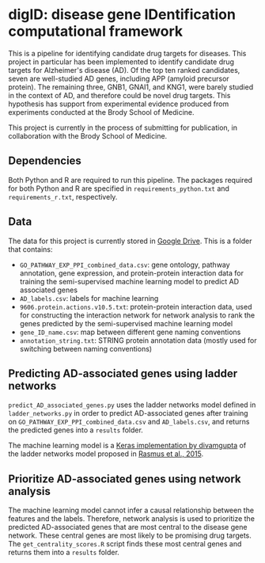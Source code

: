 # digID: disease gene IDentification computational framework

This is a pipeline for identifying candidate drug targets for diseases. This project in particular has been implemented to identify candidate drug targets for Alzheimer's disease (AD). Of the top ten ranked candidates, seven are well-studied AD genes, including APP (amyloid precursor protein). The remaining three, GNB1, GNAI1, and KNG1, were barely studied in the context of AD, and therefore could be novel drug targets. This hypothesis has support from experimental evidence produced from experiments conducted at the Brody School of Medicine.

This project is currently in the process of submitting for publication, in collaboration with the Brody School of Medicine.

## Dependencies
Both Python and R are required to run this pipeline. The packages required for both Python and R are specified in `requirements_python.txt` and `requirements_r.txt`, respectively.

## Data
The data for this project is currently stored in [Google Drive](https://drive.google.com/drive/u/1/folders/1AeBow8IXNZIheAO4w3kvgUhp04bW3kYA). This is a folder that contains:
- `GO_PATHWAY_EXP_PPI_combined_data.csv`: gene ontology, pathway annotation, gene expression, and protein-protein interaction data for training the semi-supervised machine learning model to predict AD associated genes
- `AD_labels.csv`: labels for machine learning
- `9606.protein.actions.v10.5.txt`: protein-protein interaction data, used for constructing the interaction network for network analysis to rank the genes predicted by the semi-supervised machine learning model
- `gene_ID_name.csv`: map between different gene naming conventions
- `annotation_string.txt`: STRING protein annotation data (mostly used for switching between naming conventions)

## Predicting AD-associated genes using ladder networks
`predict_AD_associated_genes.py` uses the ladder networks model defined in `ladder_networks.py` in order to predict AD-associated genes after training on `GO_PATHWAY_EXP_PPI_combined_data.csv` and `AD_labels.csv`, and returns the predicted genes into a `results` folder.

The machine learning model is a [Keras implementation by divamgupta](https://github.com/divamgupta/ladder_network_keras) of the ladder networks model proposed in [Rasmus et al., 2015](https://arxiv.org/abs/1507.02672). 

## Prioritize AD-associated genes using network analysis
The machine learning model cannot infer a causal relationship between the features and the labels. Therefore, network analysis is used to prioritize the predicted AD-associated genes that are most central to the disease gene network. These central genes are most likely to be promising drug targets. The `get_centrality_scores.R` script finds these most central genes and returns them into a `results` folder. 
